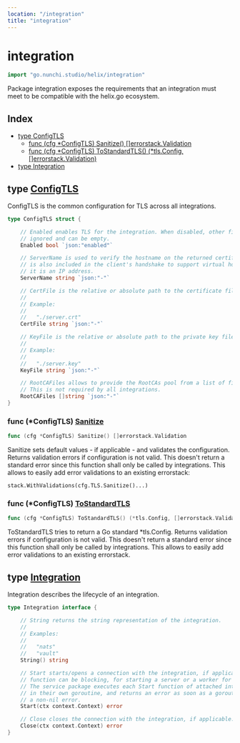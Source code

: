 ```yaml
---
location: "/integration"
title: "integration"
---
```


# integration

```go
import "go.nunchi.studio/helix/integration"
```

Package integration exposes the requirements that an integration must meet to be compatible with the helix.go ecosystem.

## Index

- [type ConfigTLS](<#ConfigTLS>)
  - [func \(cfg \*ConfigTLS\) Sanitize\(\) \[\]errorstack.Validation](<#ConfigTLS.Sanitize>)
  - [func \(cfg \*ConfigTLS\) ToStandardTLS\(\) \(\*tls.Config, \[\]errorstack.Validation\)](<#ConfigTLS.ToStandardTLS>)
- [type Integration](<#Integration>)


## type [ConfigTLS](<https://github.com/nunchistudio/helix.go/blob/main/integration/config.go#L14-L42>)

ConfigTLS is the common configuration for TLS across all integrations.

```go
type ConfigTLS struct {

    // Enabled enables TLS for the integration. When disabled, other fields are
    // ignored and can be empty.
    Enabled bool `json:"enabled"`

    // ServerName is used to verify the hostname on the returned certificates. It
    // is also included in the client's handshake to support virtual hosting unless
    // it is an IP address.
    ServerName string `json:"-"`

    // CertFile is the relative or absolute path to the certificate file.
    //
    // Example:
    //
    //   "./server.crt"
    CertFile string `json:"-"`

    // KeyFile is the relative or absolute path to the private key file.
    //
    // Example:
    //
    //   "./server.key"
    KeyFile string `json:"-"`

    // RootCAFiles allows to provide the RootCAs pool from a list of filenames.
    // This is not required by all integrations.
    RootCAFiles []string `json:"-"`
}
```

### func \(\*ConfigTLS\) [Sanitize](<https://github.com/nunchistudio/helix.go/blob/main/integration/config.go#L52>)

```go
func (cfg *ConfigTLS) Sanitize() []errorstack.Validation
```

Sanitize sets default values \- if applicable \- and validates the configuration. Returns validation errors if configuration is not valid. This doesn't return a standard error since this function shall only be called by integrations. This allows to easily add error validations to an existing errorstack:

```
stack.WithValidations(cfg.TLS.Sanitize()...)
```

### func \(\*ConfigTLS\) [ToStandardTLS](<https://github.com/nunchistudio/helix.go/blob/main/integration/config.go#L81>)

```go
func (cfg *ConfigTLS) ToStandardTLS() (*tls.Config, []errorstack.Validation)
```

ToStandardTLS tries to return a Go standard \*tls.Config. Returns validation errors if configuration is not valid. This doesn't return a standard error since this function shall only be called by integrations. This allows to easily add error validations to an existing errorstack.

## type [Integration](<https://github.com/nunchistudio/helix.go/blob/main/integration/integration.go#L10-L29>)

Integration describes the lifecycle of an integration.

```go
type Integration interface {

    // String returns the string representation of the integration.
    //
    // Examples:
    //
    //   "nats"
    //   "vault"
    String() string

    // Start starts/opens a connection with the integration, if applicable. This
    // function can be blocking, for starting a server or a worker for example.
    // The service package executes each Start function of attached integrations
    // in their own goroutine, and returns an error as soon as a goroutine returns
    // a non-nil error.
    Start(ctx context.Context) error

    // Close closes the connection with the integration, if applicable.
    Close(ctx context.Context) error
}
```

